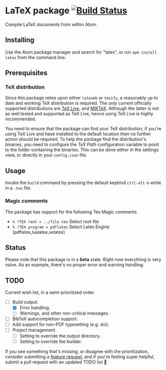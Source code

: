 # LaTeX package [![Build Status](https://travis-ci.org/thomasjo/atom-latex.svg?branch=master)](https://travis-ci.org/thomasjo/atom-latex)
Compile LaTeX documents from within Atom.

## Installing
Use the Atom package manager and search for "latex", or run `apm install latex`
from the command line.

## Prerequisites
### TeX distribution
Since this package relies upon either `latexmk` or `texify`, a reasonably up to
date and working TeX distribution is required. The only current officially
supported distributions are [TeX Live](https://www.tug.org/texlive/), and
[MiKTeX](http://miktex.org/). Although the latter is not as well tested and
supported as TeX Live, hence using TeX Live is highly recommended.

You need to ensure that the package can find your TeX distribution; if you're
using TeX Live and have installed to the default location then no further
action should be required. To help the package find the distribution's
binaries, you need to configure the *TeX Path* configuration variable to point
to the folder containing the binaries. This can be done either in the settings
view, or directly in your `config.cson` file.

## Usage
Invoke the `build` command by pressing the default keybind `ctrl-alt-b` while in
a `.tex` file.

### Magic comments
The package has support for the following Tex Magic comments
- `% !TEX root = ../file.tex` Select root file
- `% !TEX program = pdflatex` Select Latex Engine (pdflatex,lualatex,xelatex)

## Status
Please note that this package is in a **beta** state. Right now everything is
very naïve. As an example, there's no proper error and warning handling.

## TODO
Current wish list, in a semi-prioritized order.

- [ ] Build output.
  - [x] Error handling.
  - [ ] Warnings, and other non-critical messages.
- [ ] BibTeX autocompletion support.
- [ ] Add support for non-PDF typesetting (e.g. dvi).
- [ ] Project management.
  - [ ] Setting to override the output directory.
  - [ ] Setting to override the builder.

If you see something that's missing, or disagree with the prioritization,
consider submitting a [feature request](https://github.com/thomasjo/atom-latex/issues?labels=feature&state=open),
and if you're feeling super helpful, submit a pull request with an updated
TODO list :sparkling_heart:
